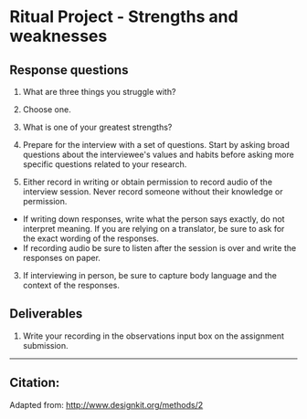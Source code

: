 # Ritual Project - Strengths and weaknesses


## Response questions

1. What are three things you struggle with?
2. Choose one.
2. What is one of your greatest strengths?


1. Prepare for the interview with a set of questions. Start by asking broad questions about the interviewee's values and habits before asking more specific questions related to your research.
2. Either record in writing or obtain permission to record audio of the interview session. Never record someone without their knowledge or permission.
  - If writing down responses, write what the person says exactly, do not interpret meaning. If you are relying on a translator, be sure to ask for the exact wording of the responses.
  - If recording audio be sure to listen after the session is over and write the responses on paper.
3. If interviewing in person, be sure to capture body language and the context of the responses.

## Deliverables
1. Write your recording in the observations input box on the assignment submission.

* * *

## Citation:
Adapted from: http://www.designkit.org/methods/2